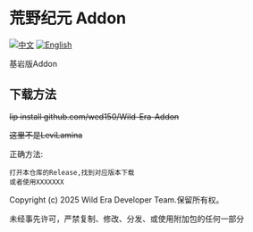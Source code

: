 
# 荒野纪元 Addon
[![中文](https://img.shields.io/badge/简体中文-inactive?style=for-the-badge)](README.md)
[![English](https://img.shields.io/badge/English-informational?style=for-the-badge)](README.En.md)

基岩版Addon

## 下载方法

~~lip install github.com/wed150/Wild-Era-Addon~~

~~这里不是LeviLamina~~

正确方法:
```
打开本仓库的Release,找到对应版本下载
或者使用XXXXXXX
```
Copyright (c) 2025 Wild Era Developer Team.保留所有权。

未经事先许可，严禁复制、修改、分发、或使用附加包的任何一部分
